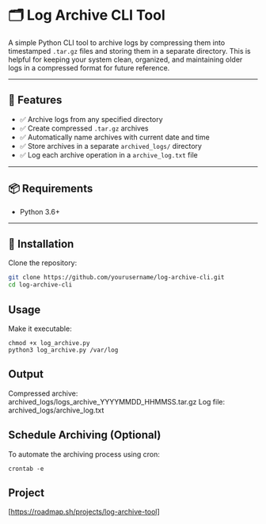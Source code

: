 # 🗂️ Log Archive CLI Tool

A simple Python CLI tool to archive logs by compressing them into timestamped `.tar.gz` files and storing them in a separate directory. This is helpful for keeping your system clean, organized, and maintaining older logs in a compressed format for future reference.

---

## 🚀 Features

- ✅ Archive logs from any specified directory
- ✅ Create compressed `.tar.gz` archives
- ✅ Automatically name archives with current date and time
- ✅ Store archives in a separate `archived_logs/` directory
- ✅ Log each archive operation in a `archive_log.txt` file

---

## 📦 Requirements

- Python 3.6+

---

## 🔧 Installation

Clone the repository:

```bash
git clone https://github.com/yourusername/log-archive-cli.git
cd log-archive-cli
```

## Usage
Make it executable:
```
chmod +x log_archive.py
python3 log_archive.py /var/log
```

## Output
Compressed archive: archived_logs/logs_archive_YYYYMMDD_HHMMSS.tar.gz
Log file: archived_logs/archive_log.txt

## Schedule Archiving (Optional)
To automate the archiving process using cron:
```
crontab -e
```

## Project
[https://roadmap.sh/projects/log-archive-tool]
